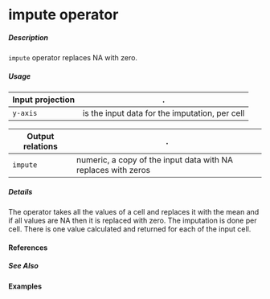 # impute operator

##### Description
`impute` operator replaces NA with zero.

##### Usage

Input projection|.
---|---
`y-axis`        | is the input data for the imputation, per cell 

Output relations|.
---|---
`impute`        | numeric, a copy of the input data with NA replaces with zeros 

##### Details
The operator takes all the values of a cell and replaces it with the mean and if all values are NA then it is replaced with zero. The imputation is done per cell. There is one value calculated and returned for each of the input cell.

#### References


##### See Also


#### Examples
